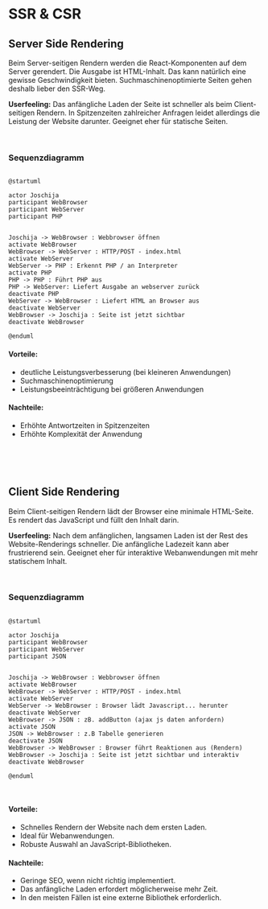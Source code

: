 # SSR & CSR

## Server Side Rendering
Beim Server-seitigen Rendern werden die React-Komponenten auf dem Server gerendert. Die Ausgabe ist HTML-Inhalt. Das kann natürlich eine gewisse Geschwindigkeit bieten. Suchmaschinenoptimierte Seiten gehen deshalb lieber den SSR-Weg.

__Userfeeling:__ Das anfängliche Laden der Seite ist schneller als beim Client-seitigen Rendern. In Spitzenzeiten zahlreicher Anfragen leidet allerdings die Leistung der Website darunter. Geeignet eher für statische Seiten. 

<br>

### Sequenzdiagramm
```plantuml

@startuml

actor Joschija
participant WebBrowser
participant WebServer
participant PHP


Joschija -> WebBrowser : Webbrowser öffnen
activate WebBrowser
WebBrowser -> WebServer : HTTP/POST - index.html
activate WebServer
WebServer -> PHP : Erkennt PHP / an Interpreter
activate PHP
PHP -> PHP : Führt PHP aus
PHP -> WebServer: Liefert Ausgabe an webserver zurück
deactivate PHP
WebServer -> WebBrowser : Liefert HTML an Browser aus 
deactivate WebServer
WebBrowser -> Joschija : Seite ist jetzt sichtbar 
deactivate WebBrowser

@enduml

```

#### Vorteile:
- deutliche Leistungsverbesserung (bei kleineren Anwendungen)
- Suchmaschinenoptimierung
- Leistungsbeeinträchtigung bei größeren Anwendungen

#### Nachteile:
- Erhöhte Antwortzeiten in Spitzenzeiten
- Erhöhte Komplexität der Anwendung


<br>
<br>
<br>

## Client Side Rendering
Beim Client-seitigen Rendern lädt der Browser eine minimale HTML-Seite. Es rendert das JavaScript und füllt den Inhalt darin.

__Userfeeling:__ Nach dem anfänglichen, langsamen Laden ist der Rest des Website-Renderings schneller. Die anfängliche Ladezeit kann aber frustrierend sein. Geeignet eher für interaktive Webanwendungen mit mehr statischem Inhalt. 

<br>

### Sequenzdiagramm
```plantuml

@startuml

actor Joschija
participant WebBrowser
participant WebServer
participant JSON


Joschija -> WebBrowser : Webbrowser öffnen
activate WebBrowser
WebBrowser -> WebServer : HTTP/POST - index.html
activate WebServer
WebServer -> WebBrowser : Browser lädt Javascript... herunter
deactivate WebServer
WebBrowser -> JSON : zB. addButton (ajax js daten anfordern)
activate JSON
JSON -> WebBrowser : z.B Tabelle generieren
deactivate JSON
WebBrowser -> WebBrowser : Browser führt Reaktionen aus (Rendern)
WebBrowser -> Joschija : Seite ist jetzt sichtbar und interaktiv
deactivate WebBrowser

@enduml

```

<br>

#### Vorteile:
- Schnelles Rendern der Website nach dem ersten Laden.
- Ideal für Webanwendungen.
- Robuste Auswahl an JavaScript-Bibliotheken.

#### Nachteile:
- Geringe SEO, wenn nicht richtig implementiert.
- Das anfängliche Laden erfordert möglicherweise mehr Zeit.
- In den meisten Fällen ist eine externe Bibliothek erforderlich.